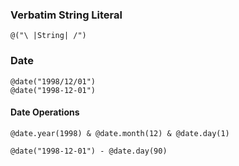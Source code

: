 ### Verbatim String Literal
```
@("\ |String| /")
```

### Date
```
@date("1998/12/01")
@date("1998-12-01")
```

#### Date Operations
```
@date.year(1998) & @date.month(12) & @date.day(1)
```

```
@date("1998-12-01") - @date.day(90)
```
